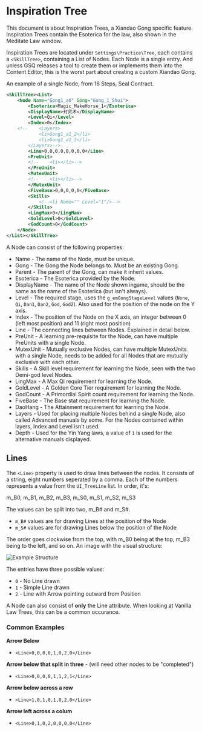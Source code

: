 # Inspiration Tree

This document is about Inspiration Trees, a Xiandao Gong specific feature. Inspiration Trees contain the Esoterica for the law, also shown in the Meditate Law window.

Inspiration Trees are located under `Settings\Practice\Tree`, each contains a `<SkillTree>`, containing a List of Nodes. Each Node is a single entry. And unless GSQ releases a tool to create them or implements them into the Content Editor, this is the worst part about creating a custom Xiandao Gong.

An example of a single Node, from 16 Steps, Seal Contract.
```xml
<SkillTree><List>	
	<Node Name="Gong1_a0" Gong="Gong_1_Shui">
		<Esoterica>Magic_MakeHorse_1</Esoterica>
		<DisplayName>封灵术</DisplayName>
		<Level>Qi</Level>
		<Index>0</Index>
	<!--	<Layers>
			<li>Gong1_a1_2</li>
			<li>Gong1_a1_3</li>
		</Layers>-->
		<Line>0,0,0,0,0,0,0,0</Line>
		<PreUnit>
		<!--	<li></li>-->
		</PreUnit>
		<MutexUnit>
		<!--	<li></li>-->
		</MutexUnit>
		<FiveBase>0,0,0,0,0</FiveBase>
		<Skills>
			<!--<li Name="" Level="1"/>-->
		</Skills>
		<LingMax>0</LingMax>
		<GoldLevel>0</GoldLevel>
		<GodCount>0</GodCount>
	</Node>
</List></SkillTree>
```

A Node can consist of the following properties:

- Name - The name of the Node, must be unique.
- Gong - The Gong the Node belongs to. Must be an existing Gong.
- Parent - The parent of the Gong, can make it inherit values.
- Esoterica - The Esoterica provided by the Node.
- DisplayName - The name of the Node shown ingame, should be the same as the name of the Esoterica (but isn't always).
- Level - The required stage, uses the `g_emGongStageLevel` values (`None`, `Qi`, `Dan1`, `Dan2`, `God`, `God2`). Also used for the position of the node on the Y axis.
- Index - The position of the Node on the X axis, an integer between 0 (left most position) and 11 (right most position)
- Line - The connecting lines between Nodes. Explained in detail below.
- PreUnit - A learning pre-requisite for the Node, can have multiple PreUnits with a single Node.
- MutexUnit - Mutually exclusive Nodes, can have multiple MutexUnits with a single Node, needs to be added for all Nodes that are mutually exclusive with each other.
- Skills - A Skill level requirement for learning the Node, seen with the two Demi-god level Nodes.
- LingMax - A Max Qi requirement for learning the Node.
- GoldLevel - A Golden Core Tier requirement for learning the Node.
- GodCount - A Primordial Spirit count requirement for learning the Node.
- FiveBase - The Base stat requirement for learning the Node.
- DaoHang - The Attainment requirement for learning the Node.
- Layers - Used for placing multiple Nodes behind a single Node, also called Advanced manuals by some. For the Nodes contained within layers, Index and Level isn't used.
- Depth - Used for the Yin Yang laws, a value of `1` is used for the alternative manuals displayed.

## Lines

The `<Line>` property is used to draw lines between the nodes. It consists of a string, eight numbers seperated by a comma. Each of the numbers represents a value from the `UI_TreeLine` list. In order, it's:

m_B0, m_B1, m_B2, m_B3, m_S0, m_S1, m_S2, m_S3

The values can be split into two, m_B# and m_S#.

* `m_B#` values are for drawing Lines at the position of the Node
* `m_S#` values are for drawing Lines below the position of the Node

The order goes clockwise from the top, with m_B0 being at the top, m_B3 being to the left, and so on. An image with the visual structure:

![Example Structure](../image_resources/Inspiration_Tree_Node_Lines.png)

The entries have three possible values:
* `0` - No Line drawn
* `1` - Simple Line drawn
* `2` - Line with Arrow pointing outward from Position

A Node can also consist of **only** the Line attribute. When looking at Vanilla Law Trees, this can be a common occurance.

### Common Examples

**Arrow Below**
* `<Line>0,0,0,0,1,0,2,0</Line>`

**Arrow below that split in three** - (will need other nodes to be "completed")
* `<Line>0,0,0,0,1,1,2,1</Line>`

**Arrow below across a row**
* `<Line>1,0,1,0,1,0,2,0</Line>`

**Arrow left across a colum**
* `<Line>0,1,0,2,0,0,0,0</Line>`